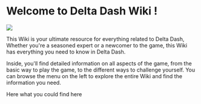 # Welcome to Delta Dash Wiki !
![](https://cdn.discordapp.com/attachments/1027181434361872454/1027275435937124434/ddBaniereRedditMobile.png)

This Wiki is your ultimate resource for everything related to Delta Dash, 
Whether you're a seasoned expert or a newcomer to the game, 
this Wiki has everything you need to know in Delta Dash.

Inside, you'll find detailed information on all aspects of the game, 
from the basic way to play the game, to the different ways to challenge yourself. 
You can browse the menu on the left to explore the entire Wiki 
and find the information you need.

Here what you could find here

